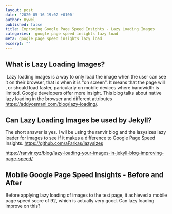 ```yaml
---
layout: post
date: '2020-05-16 19:02 +0100'
author: Hywel
published: false
title: Improving Google Page Speed Insights - Lazy Loading Images
categories:  google page speed insights lazy load
meta: google page speed insights lazy load
excerpt: ""
---
```

## What is Lazy Loading Images?
​
Lazy loading images is a way to only load the image when the user can see it on their browser, that is when it is "on screen".  It means that the page will , or should load faster, paricularly on mobile devices where bandwidth is limited.  Google developers offer more insight.  This blog talks about native lazy loading in the browser and different attributes https://addyosmani.com/blog/lazy-loading/.  

## Can Lazy Loading Images be used by Jekyll?

The short answer is yes.  I wil be using the ranvir blog and the lazysizes lazy loader for images to see if it makes a difference to Google Page Speed Insights.     https://github.com/aFarkas/lazysizes
 
https://ranvir.xyz/blog/lazy-loading-your-images-in-jekyll-blog-improving-page-speed/

## Mobile Google Page Speed Insights - Before and After

Before applying lazy loading of images to the test page, it achieved a mobile page speed score of 92, which is actually very good. Can lazy loading improve on this?